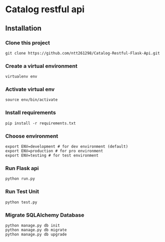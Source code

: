 # Catalog restful api

## Installation

### Clone this project
`git clone https://github.com/ntt261298/Catalog-Restful-Flask-Api.git` 

### Create a virtual environment
`virtualenv env`
### Activate virtual env
`source env/bin/activate`

### Install requirements
`pip install -r requirements.txt`

### Choose environment
```
export ENV=development # for dev environment (default)
export ENV=production # for pro environment
export ENV=testing # for test environment
```
### Run Flask api
`python run.py`

### Run Test Unit
`python test.py`

### Migrate SQLAlchemy Database
```
python manage.py db init
python manage.py db migrate
python manage.py db upgrade
```